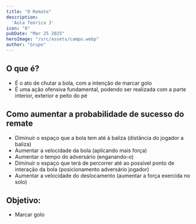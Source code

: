 ```yaml
---
title: "O Remate"
description:
  'Aula Teórica 3'
icon: "6"
pubDate: "Mar 25 2025"
heroImage: "/src/assets/campo.webp"
author: "Grupo"
---
```


## O que é? 

- É o ato de chutar a bola, com a intenção de marcar golo  
- É uma ação ofensiva fundamental, podendo ser realizada com a parte interior, exterior e peito do pé 

## Como aumentar a probabilidade de sucesso do remate 

- Diminuir o espaço que a bola tem até à baliza (distância do jogador a baliza) 
- Aumentar a velocidade da bola (aplicando mais força) 
- Aumentar o tempo do adversário (enganando-o) 
- Diminuir o espaço que terá de percorrer até ao possível ponto de interação da bola (posicionamento adversário jogador) 
- Aumentar a velocidade do deslocamento (aumentar a força exercida no solo) 

## Objetivo: 

- Marcar golo